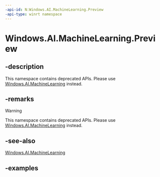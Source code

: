 ```yaml
---
-api-id: N:Windows.AI.MachineLearning.Preview
-api-type: winrt namespace
---
```


<!-- Namespace syntax.
namespace Windows.AI.MachineLearning.Preview 
-->

# Windows.AI.MachineLearning.Preview

## -description 

This namespace contains deprecated APIs. Please use [Windows.AI.MachineLearning](../windows.ai.machinelearning/windows_ai_machinelearning.md) instead.

## -remarks

> [!Warning]
> This namespace contains deprecated APIs. Please use [Windows.AI.MachineLearning](../windows.ai.machinelearning/windows_ai_machinelearning.md) instead.

## -see-also

[Windows.AI.MachineLearning](../windows.ai.machinelearning/windows_ai_machinelearning.md)

## -examples
